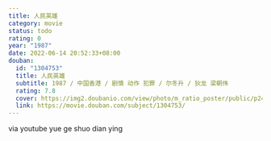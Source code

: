 ```yaml
---
title: 人民英雄
category: movie
status: todo
rating: 0
year: "1987"
date: 2022-06-14 20:52:33+08:00
douban:
  id: "1304753"
  title: 人民英雄
  subtitle: 1987 / 中国香港 / 剧情 动作 犯罪 / 尔冬升 / 狄龙 梁朝伟
  rating: 7.8
  cover: https://img2.doubanio.com/view/photo/m_ratio_poster/public/p2493197693.jpg
  link: https://movie.douban.com/subject/1304753/
---
```


via youtube yue ge shuo dian ying
